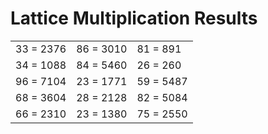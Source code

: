 # Lattice Multiplication Results

|   |   |   |
|---|---|---|
| 33 = 2376 | 86 = 3010 | 81 = 891 |
| 34 = 1088 | 84 = 5460 | 26 = 260 |
| 96 = 7104 | 23 = 1771 | 59 = 5487 |
| 68 = 3604 | 28 = 2128 | 82 = 5084 |
| 66 = 2310 | 23 = 1380 | 75 = 2550 |
